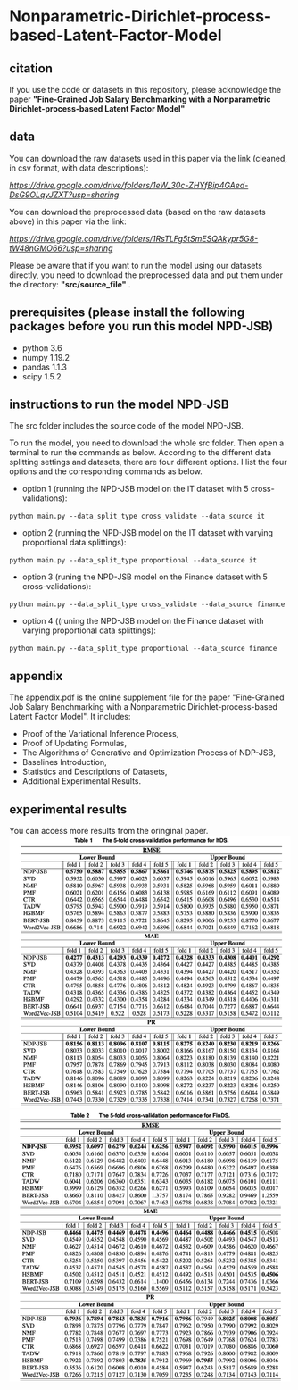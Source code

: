 # Nonparametric-Dirichlet-process-based-Latent-Factor-Model

## citation
If you use the code or datasets in this repository, please acknowledge the paper **"Fine-Grained Job Salary Benchmarking with a Nonparametric Dirichlet-process-based Latent Factor Model"**

## data
You can download the raw datasets used in this paper via the link (cleaned, in csv format, with data descriptions): 

*https://drive.google.com/drive/folders/1eW_30c-ZHYfBip4GAed-DsG9OLqyJZXT?usp=sharing*

You can download the preprocessed data (based on the raw datasets above) in this paper via the link: 

*https://drive.google.com/drive/folders/1RsTLFg5tSmESQAkypr5G8-tW48nGMO66?usp=sharing*

Please be aware that if you want to run the model using our datasets directly, you need to download the preprocessed data and put them under the directory: **"src/source_file"** .

## prerequisites (please install the following packages before you run this model NPD-JSB)
- python 3.6
- numpy 1.19.2
- pandas 1.1.3
- scipy 1.5.2

## instructions to run the model NPD-JSB
The src folder includes the source code of the model NPD-JSB.

To run the model, you need to download the whole src folder. Then open a terminal to run the commands as below. According to the different data splitting settings and datasets, there are four different options. I list the four options and the corresponding commands as below.

- option 1 (running the NPD-JSB model on the IT dataset with 5 cross-validations):

 `python main.py --data_split_type cross_validate --data_source it`
 
- option 2 (running the NPD-JSB model on the IT dataset with varying proportional data splittings):

 `python main.py --data_split_type proportional --data_source it`
 
- option 3 (runing the NPD-JSB model on the Finance dataset with 5 cross-validations):

 `python main.py --data_split_type cross_validate --data_source finance`
 
- option 4 ((runing the NPD-JSB model on the Finance dataset with varying proportional data splittings):

 `python main.py --data_split_type proportional --data_source finance`
 
## appendix
The appendix.pdf is the online supplement file for the paper "Fine-Grained Job Salary Benchmarking with a Nonparametric Dirichlet-process-based Latent Factor Model". It includes:

- Proof of the Variational Inference Process,
- Proof of Updating Formulas,
- The Algorithms of Generative and Optimization Process of NDP-JSB,
- Baselines Introduction,
- Statistics and Descriptions of Datasets,
- Additional Experimental Results.

## experimental results
You can access more results from the oringinal paper.
![avatar](https://github.com/qingxin-meng/NDP-JSB/blob/main/figure/5-cross-it.png)
![avatar](https://github.com/qingxin-meng/NDP-JSB/blob/main/figure/5-cross-fin.png)
